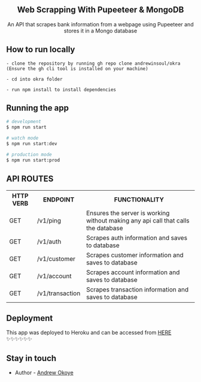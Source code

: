 <p align="center">
  <h2 align="center">Web Scrapping With Pupeeteer & MongoDB</h2>
</p>

  <p align="center">
    An API that scrapes bank information from a webpage using Pupeeteer and stores it in a Mongo database
  </p>
  
## How to run locally
```
- clone the repository by running gh repo clone andrewinsoul/okra (Ensure the gh cli tool is installed on your machine)

- cd into okra folder

- run npm install to install dependencies

````

## Running the app

```bash
# development
$ npm run start

# watch mode
$ npm run start:dev

# production mode
$ npm run start:prod
````

## API ROUTES

<table>
  <tr>
    <th>HTTP VERB</th>
    <th>ENDPOINT</th>
    <th>FUNCTIONALITY</th>
  </tr>
  <tr>
    <td>GET</td> 
    <td>/v1/ping</td>  
    <td>Ensures the server is working without making any api call that calls the database</td>
  </tr>

  <tr>
    <td>GET</td> 
    <td>/v1/auth</td>  
    <td>Scrapes auth information and saves to database</td>
  </tr>
  <tr>
    <td>GET</td> 
    <td>/v1/customer</td>  
    <td>Scrapes customer information and saves to database</td>
  </tr>

  <tr>
    <td>GET</td> 
    <td>/v1/account</td>  
    <td>Scrapes account information and saves to database</td>
  </tr>
  <tr>
    <td>GET</td> 
    <td>/v1/transaction</td>  
    <td>Scrapes transaction information and saves to database</td>
  </tr>
</table>

## Deployment

This app was deployed to Heroku and can be accessed from <a href="https://okra2.herokuapp.com/v1/ping">HERE</a> ✨✨✨✨✨✨

## Stay in touch

- Author - [Andrew Okoye](https://www.linkedin.com/in/andrew-okoye-281261132/)
